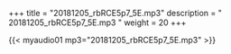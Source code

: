 +++
title = "20181205_rbRCE5p7_5E.mp3"
description = " 20181205_rbRCE5p7_5E.mp3 "
weight = 20
+++

{{< myaudio01 mp3="20181205_rbRCE5p7_5E.mp3" >}}

